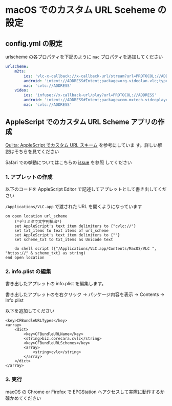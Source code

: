 # macOS でのカスタム URL Sceheme の設定

## config.yml の設定

urlscheme の各プロパティを下記のように `mac` プロパティを追加してください

```yaml
urlscheme:
    m2ts:
        ios: 'vlc-x-callback://x-callback-url/stream?url=PROTOCOL://ADDRESS"'
        android: 'intent://ADDRESS#Intent;package=org.videolan.vlc;type=video;scheme=PROTOCOL;end'
        mac: 'cvlc://ADDRESS'
    video:
        ios: 'infuse://x-callback-url/play?url=PROTOCOL://ADDRESS'
        android: 'intent://ADDRESS#Intent;package=com.mxtech.videoplayer.ad;type=video;scheme=PROTOCOL;end'
        mac: 'cvlc://ADDRESS'
```

## AppleScript でのカスタム URL Scheme アプリの作成

[Quiita: AppleScript でカスタム URL スキーム](http://qiita.com/CorecaraBiz/items/9a1fc60aada31858d582) を参考にしていま
す。詳しい解説はそちらを見てください

Safari での挙動についてはこちらの [issue](https://github.com/l3tnun/EPGStation/issues/324#issuecomment-633255822) を参照
してください

### 1. アプレットの作成

以下のコードを AppleScript Editor で記述してアプレットとして書き出してください

`/Applications/VLC.app` で渡された URL を開くようになっています

```
on open location url_scheme
	(*デリミタで文字列抽出*)
	set AppleScript's text item delimiters to {"cvlc://"}
	set txt_items to text items of url_scheme
	set AppleScript's text item delimiters to {""}
	set scheme_txt to txt_items as Unicode text

	do shell script ({"/Applications/VLC.app/Contents/MacOS/VLC ", "https://" & scheme_txt} as string)
end open location
```

### 2. info.plist の編集

書き出したアプレットの info.plist を編集します。

書き出したアプレットのを右クリック -> パッケージ内容を表示 -> Contents -> Info.plist

以下を追加してください

```
<key>CFBundleURLTypes</key>
<array>
    <dict>
        <key>CFBundleURLName</key>
        <string>biz.corecara.cvlc</string>
        <key>CFBundleURLSchemes</key>
        <array>
            <string>cvlc</string>
        </array>
    </dict>
</array>
```

### 3. 実行

macOS の Chrome or Firefox で EPGStation へアクセスして実際に動作するか確かめてください
